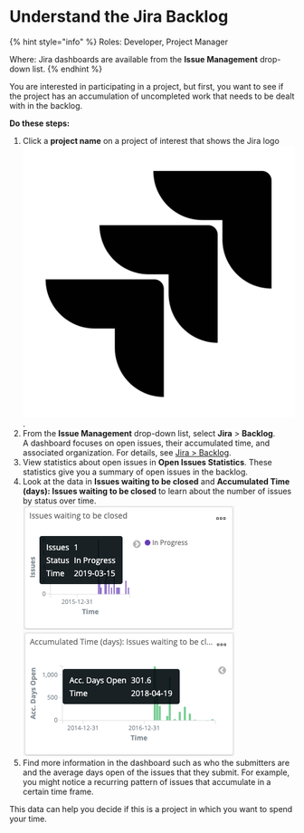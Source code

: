 # Understand the Jira Backlog

{% hint style="info" %}
Roles: Developer, Project Manager

Where: Jira dashboards are available from the **Issue Management** drop-down list.
{% endhint %}

You are interested in participating in a project, but first, you want to see if the project has an accumulation of uncompleted work that needs to be dealt with in the backlog.

**Do these steps:**

1. Click a **project name** on a project of interest that shows the Jira logo ![](<../../.gitbook/assets/18088260 (3) (3) (3) (3) (1) (1) (1).png>).
2. From the **Issue Management** drop-down list, select **Jira** > **Backlog**.\
   A dashboard focuses on open issues, their accumulated time, and associated organization. For details, see [Jira > Backlog](../technical-metrics/project-management/jira.md#backlog).
3. View statistics about open issues in **Open Issues Statistics**. These statistics give you a summary of open issues in the backlog.
4. Look at the data in **Issues waiting to be closed** and **Accumulated Time (days): Issues waiting to be closed** to learn about the number of issues by status over time.\
   ![](../../.gitbook/assets/18088200.png)\
   ![](../../.gitbook/assets/18088199.png)
5. Find more information in the dashboard such as who the submitters are and the average days open of the issues that they submit. For example, you might notice a recurring pattern of issues that accumulate in a certain time frame.

This data can help you decide if this is a project in which you want to spend your time.
